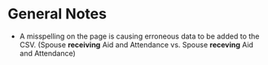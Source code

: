 # General Notes
- A misspelling on the page is causing erroneous data to be added to the CSV. (Spouse **receiving** Aid and Attendance vs. Spouse **receving** Aid and Attendance)
